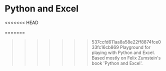 # Python and Excel
<<<<<<< HEAD

=======
>>>>>>> 537ccfd611aa8a58e22ff8874fce033fc16cb869
Playground for playing with Python and Excel. Based mostly on Felix Zumstein's book 'Python and Excel'.

